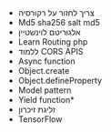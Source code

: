 #
##
###
* צריך לחזור על רקורסיה 
* Md5 sha256 salt md5
* אלגוריטם לוינשטיין
* Learn Routing php
* ללמוד CORS APIS
* Async function
* Object.create
* Object.defineProperty
* Model pattern
* Yield function*
* זליגת זיכרון
* TensorFlow
 
